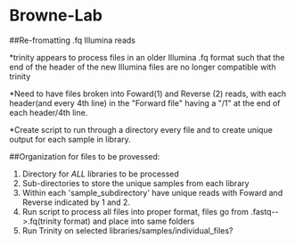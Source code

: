 # Browne-Lab

##Re-fromatting .fq Illumina reads

*trinity appears to process files in an older Illumina .fq format such that the end of the header of the new Illumina files are no longer compatible with trinity

*Need to have files broken into Foward(1) and Reverse (2) reads, with each header(and every 4th line) in the "Forward file" having a "/1" at the end of each header/4th line.

*Create script to run through a directory every file and to create unique output for each sample in library. 

##Organization for files to be provessed:

1) Directory for _ALL_ libraries to be processed
2) Sub-directories to store the unique samples from each library
3) Within each 'sample_subdirectory' have unique reads with Foward and Reverse indicated by 1 and 2.
4) Run script to process all files into proper format, files go from .fastq-->.fq(trinity format) and place into same folders
5) Run Trinity on selected libraries/samples/individual_files?
